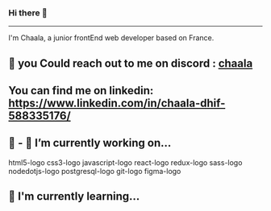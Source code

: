 ### Hi there 👋
----------------------------------------

I'm Chaala, a junior frontEnd web developer based on France.

💬 you Could reach out to me on discord : [chaala](https://discord.com/channels/@me)
----------------------------------------------------------------------------------------

You can find me on linkedin: https://www.linkedin.com/in/chaala-dhif-588335176/
---------------------------------------------------------------------------------




🙌 - 🔭 I’m currently working on...
--------------------------------------

html5-logo	css3-logo	javascript-logo	react-logo	redux-logo	sass-logo	nodedotjs-logo	postgresql-logo	git-logo	figma-logo


🧠 I'm currently learning...
--------------------------------------






